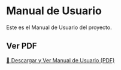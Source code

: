 # Manual de Usuario

Este es el Manual de Usuario del proyecto.

## Ver PDF

[🔗 Descargar y Ver Manual de Usuario (PDF)](/assets/Manual_de_Usuario.PDF)

